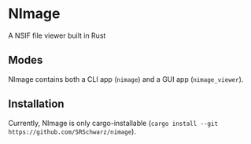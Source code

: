 # NImage

A NSIF file viewer built in Rust

## Modes
NImage contains both a CLI app (`nimage`) and a GUI app (`nimage_viewer`).

## Installation
Currently, NImage is only cargo-installable (`cargo install --git https://github.com/SRSchwarz/nimage`).
